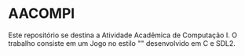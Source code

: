 # AACOMPI

Este repositório se destina a Atividade Acadêmica de Computação I. O trabalho consiste em um Jogo no estilo "" desenvolvido em C e SDL2.

